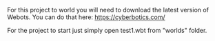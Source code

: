 For this project to world you will need to download the latest version of Webots.
You can do that here: https://cyberbotics.com/

For the project to start just simply open test1.wbt from "worlds" folder.
